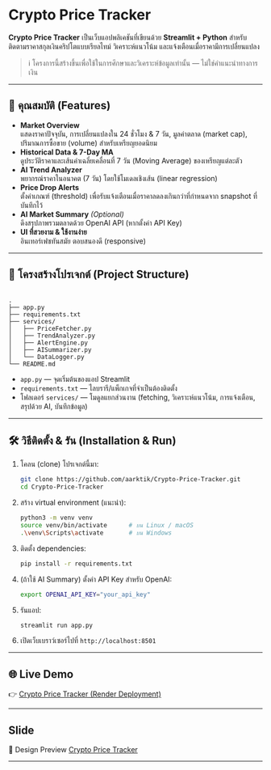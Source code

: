 # Crypto Price Tracker

**Crypto Price Tracker** เป็นเว็บแอปพลิเคชันที่เขียนด้วย **Streamlit + Python** สำหรับติดตามราคาสกุลเงินคริปโตแบบเรียลไทม์ วิเคราะห์แนวโน้ม และแจ้งเตือนเมื่อราคามีการเปลี่ยนแปลง

> ℹ️ โครงการนี้สร้างขึ้นเพื่อใช้ในการศึกษาและวิเคราะห์ข้อมูลเท่านั้น — ไม่ใช่คำแนะนำทางการเงิน

---

## 🎯 คุณสมบัติ (Features)

- **Market Overview**  
  แสดงราคาปัจจุบัน, การเปลี่ยนแปลงใน 24 ชั่วโมง & 7 วัน, มูลค่าตลาด (market cap), ปริมาณการซื้อขาย (volume) สำหรับเหรียญยอดนิยม  
- **Historical Data & 7-Day MA**  
  ดูประวัติราคาและเส้นค่าเฉลี่ยเคลื่อนที่ 7 วัน (Moving Average) ของเหรียญแต่ละตัว  
- **AI Trend Analyzer**  
  พยากรณ์ราคาในอนาคต (7 วัน) โดยใช้โมเดลเชิงเส้น (linear regression)  
- **Price Drop Alerts**  
  ตั้งค่าเกณฑ์ (threshold) เพื่อรับแจ้งเตือนเมื่อราคาลดลงเกินกว่าที่กำหนดจาก snapshot ที่บันทึกไว้  
- **AI Market Summary** *(Optional)*  
  ดึงสรุปภาพรวมตลาดด้วย OpenAI API (หากตั้งค่า API Key)  
- **UI ที่สวยงาม & ใช้งานง่าย**  
  อินเทอร์เฟซทันสมัย ตอบสนองดี (responsive)  

---

## 📂 โครงสร้างโปรเจกต์ (Project Structure)



```

.
├── app.py
├── requirements.txt
├── services/
│   ├── PriceFetcher.py
│   ├── TrendAnalyzer.py
│   ├── AlertEngine.py
│   ├── AISummarizer.py
│   └── DataLogger.py
└── README.md

````

- `app.py` — จุดเริ่มต้นของแอป Streamlit  
- `requirements.txt` — ไลบรารี/แพ็กเกจที่จำเป็นต้องติดตั้ง  
- โฟลเดอร์ `services/` — โมดูลแยกส่วนงาน (fetching, วิเคราะห์แนวโน้ม, การแจ้งเตือน, สรุปด้วย AI, บันทึกข้อมูล)  

---

## 🛠 วิธีติดตั้ง & รัน (Installation & Run)

1. โคลน (clone) โปรเจกต์นี้มา:
   ```bash
   git clone https://github.com/aarktik/Crypto-Price-Tracker.git
   cd Crypto-Price-Tracker
    ```

2. สร้าง virtual environment (แนะนำ):

   ```bash
   python3 -m venv venv
   source venv/bin/activate      # บน Linux / macOS
   .\venv\Scripts\activate       # บน Windows
   ```

3. ติดตั้ง dependencies:

   ```bash
   pip install -r requirements.txt
   ```

4. (ถ้าใช้ AI Summary) ตั้งค่า API Key สำหรับ OpenAI:

   ```bash
   export OPENAI_API_KEY="your_api_key"
   ```

5. รันแอป:

   ```bash
   streamlit run app.py
   ```

6. เปิดเว็บเบราว์เซอร์ไปที่ `http://localhost:8501`

---

## 🌐 Live Demo
👉 [Crypto Price Tracker (Render Deployment)](https://crypto-price-tracker-vqes.onrender.com/)

---

## Slide
🎨 Design Preview  [Crypto Price Tracker](https://www.canva.com/design/DAG1W8H460A/P9_mqKomq0dPTYmZ6hXNBg/edit?utm_content=DAG1W8H460A&utm_campaign=designshare&utm_medium=link2&utm_source=sharebutton)


---
